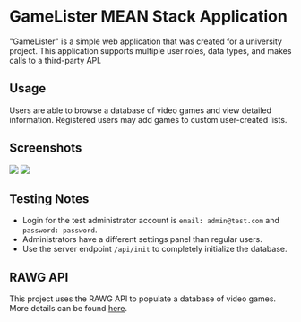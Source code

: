 # GameLister MEAN Stack Application
"GameLister" is a simple web application that was created for a university project. This application supports multiple user roles, data types, and makes calls to a third-party API.

## Usage
Users are able to browse a database of video games and view detailed information. Registered users may add games to custom user-created lists.

## Screenshots
<img src="https://github.com/monowarden/gamelister-mean-stack-app/blob/8bd5eb9f7561584a15638801addd18f9cc7a2001/screen0.png">
<img src="https://github.com/monowarden/gamelister-mean-stack-app/blob/8bd5eb9f7561584a15638801addd18f9cc7a2001/screen1.png">

## Testing Notes
- Login for the test administrator account is `email: admin@test.com` and  `password: password`.
- Administrators have a different settings panel than regular users.
- Use the server endpoint `/api/init` to completely initialize the database.

## RAWG API
This project uses the RAWG API to populate a database of video games. More details can be found [here](https://rawg.io/apidocs).
